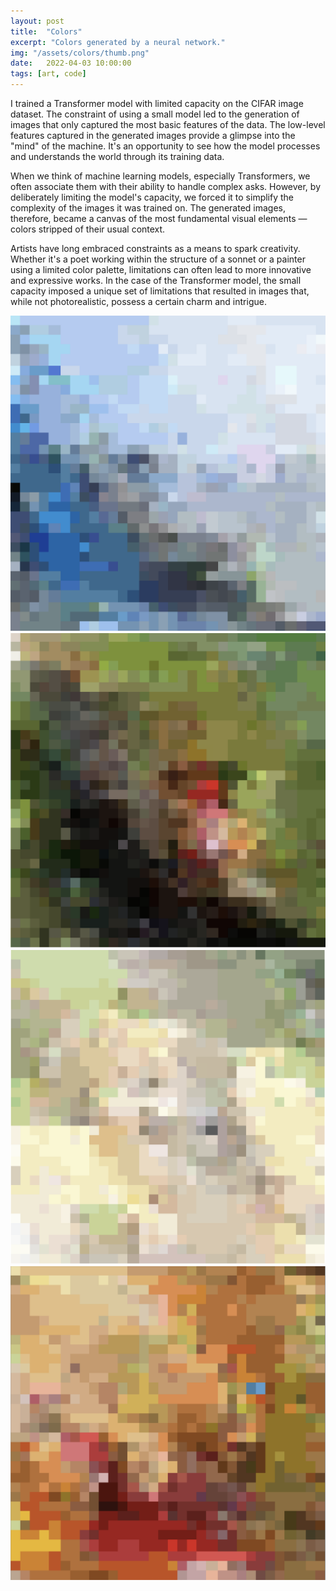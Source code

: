 ```yaml
---
layout: post
title:  "Colors"
excerpt: "Colors generated by a neural network."
img: "/assets/colors/thumb.png"
date:   2022-04-03 10:00:00
tags: [art, code]
---
```


I trained a Transformer model with limited capacity on the CIFAR image dataset. The constraint of using a small model led to the generation of images that only captured the most basic features of the data. The low-level features captured in the generated images provide a glimpse into the "mind" of the machine. It's an opportunity to see how the model processes and understands the world through its training data.

When we think of machine learning models, especially Transformers, we often associate them with their ability to handle complex asks. However, by deliberately limiting the model's capacity, we forced it to simplify the complexity of the images it was trained on. The generated images, therefore, became a canvas of the most fundamental visual elements — colors stripped of their usual context.

Artists have long embraced constraints as a means to spark creativity. Whether it's a poet working within the structure of a sonnet or a painter using a limited color palette, limitations can often lead to more innovative and expressive works. In the case of the Transformer model, the small capacity imposed a unique set of limitations that resulted in images that, while not photorealistic, possess a certain charm and intrigue.


<div class="art">

  <div class="artpiece">
    <img src="/assets/colors/blue.png" alt="Colors" />
  </div>

  <div class="artpiece">
    <img src="/assets/colors/green_and_red.png" alt="Colors" />
  </div>

  <div class="artpiece">
    <img src="/assets/colors/yellow.png" alt="Colors" />
  </div>

  <div class="artpiece">
    <img src="/assets/colors/orange.png" alt="Colors" />
  </div>

</div>
